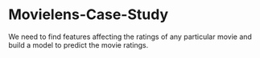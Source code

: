 # Movielens-Case-Study
We need to find features affecting the ratings of any particular movie and build a model to predict the movie ratings.
